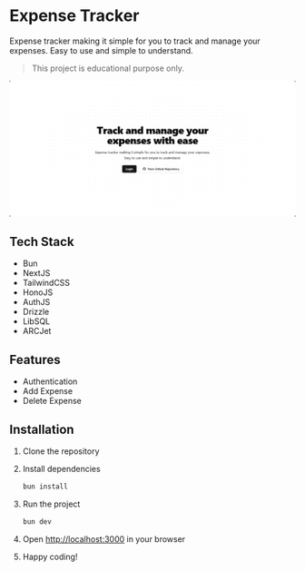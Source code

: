 # Expense Tracker

Expense tracker making it simple for you to track and manage your expenses. Easy to use and simple to understand.

> This project is educational purpose only.

![expense-tracker-web](expense-tracker.png)

## Tech Stack

- Bun
- NextJS
- TailwindCSS
- HonoJS
- AuthJS
- Drizzle
- LibSQL
- ARCJet

## Features

- Authentication
- Add Expense
- Delete Expense

## Installation

1. Clone the repository

2. Install dependencies

   ```bash
   bun install
   ```

3. Run the project

   ```bash
   bun dev
   ```

4. Open [http://localhost:3000](http://localhost:3000) in your browser

5. Happy coding!
